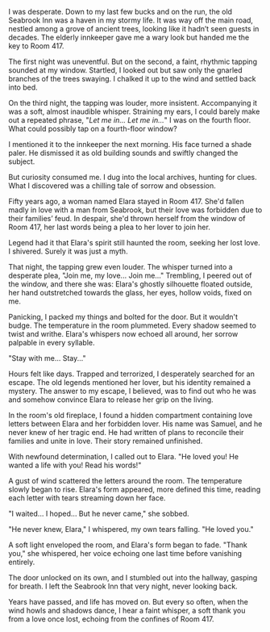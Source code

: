 I was desperate. Down to my last few bucks and on the run, the old Seabrook Inn was a haven in my stormy life. It was way off the main road, nestled among a grove of ancient trees, looking like it hadn’t seen guests in decades. The elderly innkeeper gave me a wary look but handed me the key to Room 417.

The first night was uneventful. But on the second, a faint, rhythmic tapping sounded at my window. Startled, I looked out but saw only the gnarled branches of the trees swaying. I chalked it up to the wind and settled back into bed.

On the third night, the tapping was louder, more insistent. Accompanying it was a soft, almost inaudible whisper. Straining my ears, I could barely make out a repeated phrase, "*Let me in... Let me in...*" I was on the fourth floor. What could possibly tap on a fourth-floor window?

I mentioned it to the innkeeper the next morning. His face turned a shade paler. He dismissed it as old building sounds and swiftly changed the subject.

But curiosity consumed me. I dug into the local archives, hunting for clues. What I discovered was a chilling tale of sorrow and obsession.

Fifty years ago, a woman named Elara stayed in Room 417. She'd fallen madly in love with a man from Seabrook, but their love was forbidden due to their families’ feud. In despair, she'd thrown herself from the window of Room 417, her last words being a plea to her lover to join her.

Legend had it that Elara's spirit still haunted the room, seeking her lost love. I shivered. Surely it was just a myth.

That night, the tapping grew even louder. The whisper turned into a desperate plea, "Join me, my love... Join me..." Trembling, I peered out of the window, and there she was: Elara's ghostly silhouette floated outside, her hand outstretched towards the glass, her eyes, hollow voids, fixed on me.

Panicking, I packed my things and bolted for the door. But it wouldn't budge. The temperature in the room plummeted. Every shadow seemed to twist and writhe. Elara's whispers now echoed all around, her sorrow palpable in every syllable.

"Stay with me... Stay..."

Hours felt like days. Trapped and terrorized, I desperately searched for an escape. The old legends mentioned her lover, but his identity remained a mystery. The answer to my escape, I believed, was to find out who he was and somehow convince Elara to release her grip on the living.

In the room's old fireplace, I found a hidden compartment containing love letters between Elara and her forbidden lover. His name was Samuel, and he never knew of her tragic end. He had written of plans to reconcile their families and unite in love. Their story remained unfinished.

With newfound determination, I called out to Elara. "He loved you! He wanted a life with you! Read his words!"

A gust of wind scattered the letters around the room. The temperature slowly began to rise. Elara's form appeared, more defined this time, reading each letter with tears streaming down her face.

"I waited... I hoped... But he never came," she sobbed.

"He never knew, Elara," I whispered, my own tears falling. "He loved you."

A soft light enveloped the room, and Elara's form began to fade. "Thank you," she whispered, her voice echoing one last time before vanishing entirely.

The door unlocked on its own, and I stumbled out into the hallway, gasping for breath. I left the Seabrook Inn that very night, never looking back.

Years have passed, and life has moved on. But every so often, when the wind howls and shadows dance, I hear a faint whisper, a soft thank you from a love once lost, echoing from the confines of Room 417.